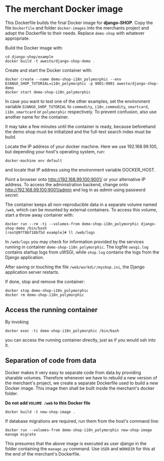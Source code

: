 # The merchant Docker image

This Dockerfile builds the final Docker image for **django-SHOP**.
Copy the file ``Dockerfile`` and folder ``docker-images`` into the merchants project and adopt the
Dockerfile to their needs. Replace ``demo-shop`` with whatever appropriate.

Build the Docker image with:

```
cd django-shop/example
docker build -t awesto/django-shop-demo .
```

Create and start the Docker container with:

```
docker create --name demo-shop-i18n_polymorphic --env DJANGO_SHOP_TUTORIAL=i18n_polymorphic -p 9001:9001 awesto/django-shop-demo
docker start demo-shop-i18n_polymorphic
```

In case you want to test one of the other examples, set the environment variable
``DJANGO_SHOP_TUTORIAL`` to ``commodity``, ``i18n_commodity``, ``smartcard``, ``i18n_smartcard`` or
``polymorphic`` respectively. To prevent confusion, also use another name for the container.

It may take a few minutes until the container is ready, because beforehand the demo shop must be
initialized and the full-text search index must be build.

Locate the IP address of your docker machine. Here we use 192.168.99.100, but depending your host's
operating system, run:

```
docker-machine env default
```

and locate that IP address using the environment variable DOCKER_HOST.

Point a browser onto http://192.168.99.100:9001/ or your alternative IP address. To access the
administration backend, change onto http://192.168.99.100:9001/admin and log in as *admin* using
password *secret*.

The container keeps all non-reproducible data in a separate volume named ``/web``, which can be
mounted by external containers. To access this volume, start a throw away container with:

```
docker run --rm -ti --volumes-from demo-shop-i18n_polymorphic django-shop-demo /bin/bash
[root@97f8bf18bf5d example]# ll /web/logs
```

In ``/web/logs`` you may check for information provided by the services running in container
``demo-shop-i18n_polymorphic``. The logfile ``uwsgi.log`` contains startup logs from uWSGI, while
``shop.log`` contains the logs from the Django application.

After saving or touching the file ``/web/workdir/myshop.ini``, the Django application server
restarts.

If done, stop and remove the container:

```
docker stop demo-shop-i18n_polymorphic
docker rm demo-shop-i18n_polymorphic
```

## Access the running container

By invoking

```
docker exec -ti demo-shop-i18n_polymorphic /bin/bash
```

you can access the running container directly, just as if you would ssh into it.


## Separation of code from data

Docker makes it very easy to separate code from data by providing sharable volumes. Therefore
whenever we have to rebuild a new version of the merchant's project, we create a separate Dockerfile
used to build a new Docker image. This image then shall be built inside the merchant's docker
folder.

**Do not add ``VOLUME /web`` to this Docker file**

```
docker build -t new-shop-image .
```

If database migrations are required, run them from the host's command line:

```
docker run --volumes-from demo-shop-i18n_polymorphic new-shop-image manage migrate
```

This presumes that the above image is executed as user *django* in the folder containing the
``manage.py`` command. Use ``USER`` and ``WORKDIR`` for this at the end of the merchant's
Dockerfile.
